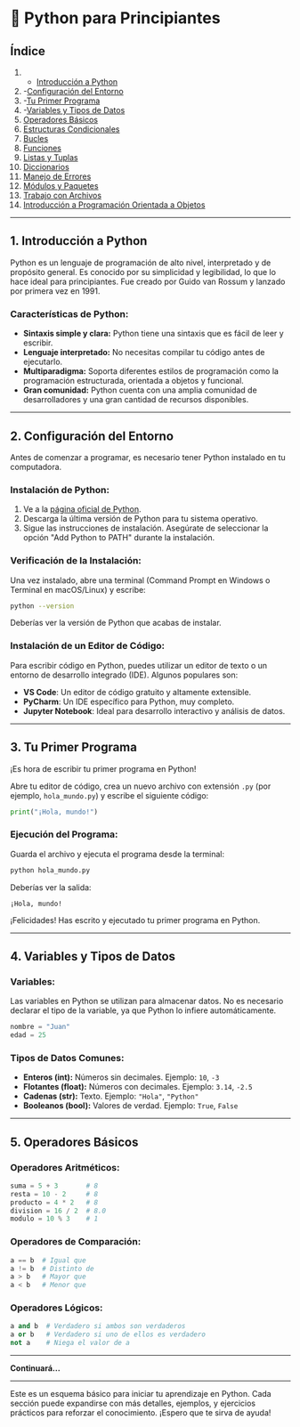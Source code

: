 # 📘 **Python para Principiantes**

## Índice

1. - [Introducción a Python](#introducción-a-python)
2. -[Configuración del Entorno](#configuración-del-entorno)
3. -[Tu Primer Programa](#tu-primer-programa)
4. -[Variables y Tipos de Datos](#variables-y-tipos-de-datos)
5. [Operadores Básicos](#operadores-básicos)
6. [Estructuras Condicionales](#estructuras-condicionales)
7. [Bucles](#bucles)
8. [Funciones](#funciones)
9. [Listas y Tuplas](#listas-y-tuplas)
10. [Diccionarios](#diccionarios)
11. [Manejo de Errores](#manejo-de-errores)
12. [Módulos y Paquetes](#módulos-y-paquetes)
13. [Trabajo con Archivos](#trabajo-con-archivos)
14. [Introducción a Programación Orientada a Objetos](#introducción-a-programación-orientada-a-objetos)

---

## 1. Introducción a Python

Python es un lenguaje de programación de alto nivel, interpretado y de propósito general. Es conocido por su simplicidad y legibilidad, lo que lo hace ideal para principiantes. Fue creado por Guido van Rossum y lanzado por primera vez en 1991.

### **Características de Python:**
- **Sintaxis simple y clara:** Python tiene una sintaxis que es fácil de leer y escribir.
- **Lenguaje interpretado:** No necesitas compilar tu código antes de ejecutarlo.
- **Multiparadigma:** Soporta diferentes estilos de programación como la programación estructurada, orientada a objetos y funcional.
- **Gran comunidad:** Python cuenta con una amplia comunidad de desarrolladores y una gran cantidad de recursos disponibles.

---

## 2. Configuración del Entorno

Antes de comenzar a programar, es necesario tener Python instalado en tu computadora.

### **Instalación de Python:**
1. Ve a la [página oficial de Python](https://www.python.org/downloads/).
2. Descarga la última versión de Python para tu sistema operativo.
3. Sigue las instrucciones de instalación. Asegúrate de seleccionar la opción "Add Python to PATH" durante la instalación.

### **Verificación de la Instalación:**
Una vez instalado, abre una terminal (Command Prompt en Windows o Terminal en macOS/Linux) y escribe:

```bash
python --version
```

Deberías ver la versión de Python que acabas de instalar.

### **Instalación de un Editor de Código:**
Para escribir código en Python, puedes utilizar un editor de texto o un entorno de desarrollo integrado (IDE). Algunos populares son:
- **VS Code**: Un editor de código gratuito y altamente extensible.
- **PyCharm**: Un IDE específico para Python, muy completo.
- **Jupyter Notebook**: Ideal para desarrollo interactivo y análisis de datos.

---

## 3. Tu Primer Programa

¡Es hora de escribir tu primer programa en Python!

Abre tu editor de código, crea un nuevo archivo con extensión `.py` (por ejemplo, `hola_mundo.py`) y escribe el siguiente código:

```python
print("¡Hola, mundo!")
```

### **Ejecución del Programa:**
Guarda el archivo y ejecuta el programa desde la terminal:

```bash
python hola_mundo.py
```

Deberías ver la salida:

```
¡Hola, mundo!
```

¡Felicidades! Has escrito y ejecutado tu primer programa en Python.

---

## 4. Variables y Tipos de Datos

### **Variables:**
Las variables en Python se utilizan para almacenar datos. No es necesario declarar el tipo de la variable, ya que Python lo infiere automáticamente.

```python
nombre = "Juan"
edad = 25
```

### **Tipos de Datos Comunes:**
- **Enteros (int):** Números sin decimales. Ejemplo: `10`, `-3`
- **Flotantes (float):** Números con decimales. Ejemplo: `3.14`, `-2.5`
- **Cadenas (str):** Texto. Ejemplo: `"Hola"`, `"Python"`
- **Booleanos (bool):** Valores de verdad. Ejemplo: `True`, `False`

---

## 5. Operadores Básicos

### **Operadores Aritméticos:**
```python
suma = 5 + 3       # 8
resta = 10 - 2     # 8
producto = 4 * 2   # 8
division = 16 / 2  # 8.0
modulo = 10 % 3    # 1
```

### **Operadores de Comparación:**
```python
a == b  # Igual que
a != b  # Distinto de
a > b   # Mayor que
a < b   # Menor que
```

### **Operadores Lógicos:**
```python
a and b  # Verdadero si ambos son verdaderos
a or b   # Verdadero si uno de ellos es verdadero
not a    # Niega el valor de a
```

---

**Continuará...**

---

Este es un esquema básico para iniciar tu aprendizaje en Python. Cada sección puede expandirse con más detalles, ejemplos, y ejercicios prácticos para reforzar el conocimiento. ¡Espero que te sirva de ayuda!
